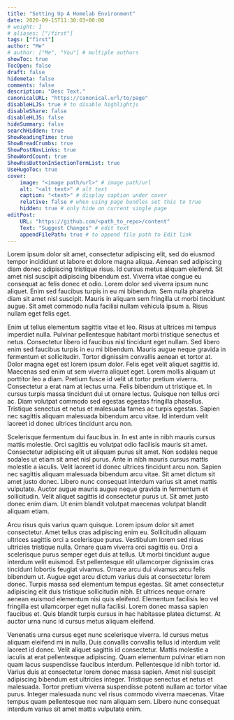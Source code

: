 ```yaml
---
title: "Setting Up A Homelab Environment"
date: 2020-09-15T11:30:03+00:00
# weight: 1
# aliases: ["/first"]
tags: ["first"]
author: "Me"
# author: ["Me", "You"] # multiple authors
showToc: true
TocOpen: false
draft: false
hidemeta: false
comments: false
description: "Desc Text."
canonicalURL: "https://canonical.url/to/page"
disableHLJS: true # to disable highlightjs
disableShare: false
disableHLJS: false
hideSummary: false
searchHidden: true
ShowReadingTime: true
ShowBreadCrumbs: true
ShowPostNavLinks: true
ShowWordCount: true
ShowRssButtonInSectionTermList: true
UseHugoToc: true
cover:
    image: "<image path/url>" # image path/url
    alt: "<alt text>" # alt text
    caption: "<text>" # display caption under cover
    relative: false # when using page bundles set this to true
    hidden: true # only hide on current single page
editPost:
    URL: "https://github.com/<path_to_repo>/content"
    Text: "Suggest Changes" # edit text
    appendFilePath: true # to append file path to Edit link
---
```



Lorem ipsum dolor sit amet, consectetur adipiscing elit, sed do eiusmod tempor incididunt ut labore et dolore magna aliqua. Aenean sed adipiscing diam donec adipiscing tristique risus. Id cursus metus aliquam eleifend. Sit amet nisl suscipit adipiscing bibendum est. Viverra vitae congue eu consequat ac felis donec et odio. Lorem dolor sed viverra ipsum nunc aliquet. Enim sed faucibus turpis in eu mi bibendum. Sem nulla pharetra diam sit amet nisl suscipit. Mauris in aliquam sem fringilla ut morbi tincidunt augue. Sit amet commodo nulla facilisi nullam vehicula ipsum a. Risus nullam eget felis eget.

Enim ut tellus elementum sagittis vitae et leo. Risus at ultrices mi tempus imperdiet nulla. Pulvinar pellentesque habitant morbi tristique senectus et netus. Consectetur libero id faucibus nisl tincidunt eget nullam. Sed libero enim sed faucibus turpis in eu mi bibendum. Mauris augue neque gravida in fermentum et sollicitudin. Tortor dignissim convallis aenean et tortor at. Dolor magna eget est lorem ipsum dolor. Felis eget velit aliquet sagittis id. Maecenas sed enim ut sem viverra aliquet eget. Lorem mollis aliquam ut porttitor leo a diam. Pretium fusce id velit ut tortor pretium viverra. Consectetur a erat nam at lectus urna. Felis bibendum ut tristique et. In cursus turpis massa tincidunt dui ut ornare lectus. Quisque non tellus orci ac. Diam volutpat commodo sed egestas egestas fringilla phasellus. Tristique senectus et netus et malesuada fames ac turpis egestas. Sapien nec sagittis aliquam malesuada bibendum arcu vitae. Id interdum velit laoreet id donec ultrices tincidunt arcu non.

Scelerisque fermentum dui faucibus in. In est ante in nibh mauris cursus mattis molestie. Orci sagittis eu volutpat odio facilisis mauris sit amet. Consectetur adipiscing elit ut aliquam purus sit amet. Non sodales neque sodales ut etiam sit amet nisl purus. Ante in nibh mauris cursus mattis molestie a iaculis. Velit laoreet id donec ultrices tincidunt arcu non. Sapien nec sagittis aliquam malesuada bibendum arcu vitae. Sit amet dictum sit amet justo donec. Libero nunc consequat interdum varius sit amet mattis vulputate. Auctor augue mauris augue neque gravida in fermentum et sollicitudin. Velit aliquet sagittis id consectetur purus ut. Sit amet justo donec enim diam. Ut enim blandit volutpat maecenas volutpat blandit aliquam etiam.

Arcu risus quis varius quam quisque. Lorem ipsum dolor sit amet consectetur. Amet tellus cras adipiscing enim eu. Sollicitudin aliquam ultrices sagittis orci a scelerisque purus. Vestibulum lorem sed risus ultricies tristique nulla. Ornare quam viverra orci sagittis eu. Orci a scelerisque purus semper eget duis at tellus. Ut morbi tincidunt augue interdum velit euismod. Est pellentesque elit ullamcorper dignissim cras tincidunt lobortis feugiat vivamus. Ornare arcu dui vivamus arcu felis bibendum ut. Augue eget arcu dictum varius duis at consectetur lorem donec. Turpis massa sed elementum tempus egestas. Sit amet consectetur adipiscing elit duis tristique sollicitudin nibh. Et ultrices neque ornare aenean euismod elementum nisi quis eleifend. Elementum facilisis leo vel fringilla est ullamcorper eget nulla facilisi. Lorem donec massa sapien faucibus et. Quis blandit turpis cursus in hac habitasse platea dictumst. At auctor urna nunc id cursus metus aliquam eleifend.

Venenatis urna cursus eget nunc scelerisque viverra. Id cursus metus aliquam eleifend mi in nulla. Duis convallis convallis tellus id interdum velit laoreet id donec. Velit aliquet sagittis id consectetur. Mattis molestie a iaculis at erat pellentesque adipiscing. Quam elementum pulvinar etiam non quam lacus suspendisse faucibus interdum. Pellentesque id nibh tortor id. Varius duis at consectetur lorem donec massa sapien. Amet nisl suscipit adipiscing bibendum est ultricies integer. Tristique senectus et netus et malesuada. Tortor pretium viverra suspendisse potenti nullam ac tortor vitae purus. Integer malesuada nunc vel risus commodo viverra maecenas. Vitae tempus quam pellentesque nec nam aliquam sem. Libero nunc consequat interdum varius sit amet mattis vulputate enim.
